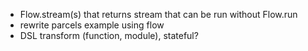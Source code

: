 - Flow.stream(s) that returns stream that can be run without Flow.run
- rewrite parcels example using flow
- DSL transform (function, module), stateful?